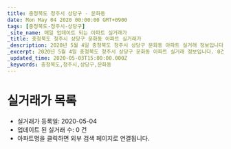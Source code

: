 ```yaml
---
title: 충청북도 청주시 상당구 - 문화동
date: Mon May 04 2020 00:00:00 GMT+0900
tags: [충청북도-청주시-상당구]
_site_name: 매일 업데이트 되는 아파트 실거래가
_title: 충청북도 청주시 상당구 문화동 아파트 실거래가
_description: 2020년 5월 4일 충청북도 청주시 상당구 문화동 아파트 실거래 정보입니다. 0건 아파트 정보가 있습니다.
_excerpt: 2020년 5월 4일 충청북도 청주시 상당구 문화동 아파트 실거래 정보입니다. 0건 아파트 정보가 있습니다.
_updated_time: 2020-05-03T15:00:00.000Z
_keywords: 충청북도,청주시,상당구,문화동
---
```






# 실거래가 목록
- 실거래가 등록일: 2020-05-04
- 업데이트 된 실거래 수: 0 건
- 아파트명을 클릭하면 외부 검색 페이지로 연결됩니다.




